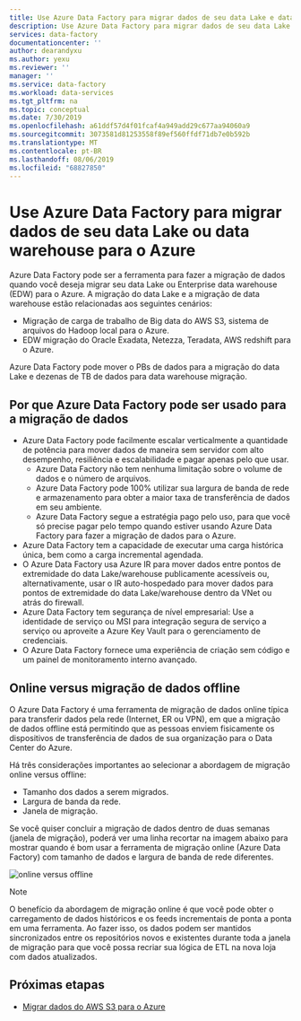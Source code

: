 ```yaml
---
title: Use Azure Data Factory para migrar dados de seu data Lake e data warehouse para o Azure | Microsoft Docs
description: Use Azure Data Factory para migrar dados de seu data Lake e data warehouse para o Azure.
services: data-factory
documentationcenter: ''
author: dearandyxu
ms.author: yexu
ms.reviewer: ''
manager: ''
ms.service: data-factory
ms.workload: data-services
ms.tgt_pltfrm: na
ms.topic: conceptual
ms.date: 7/30/2019
ms.openlocfilehash: a61ddf57d4f01fcaf4a949add29c677aa94060a9
ms.sourcegitcommit: 3073581d81253558f89ef560ffdf71db7e0b592b
ms.translationtype: MT
ms.contentlocale: pt-BR
ms.lasthandoff: 08/06/2019
ms.locfileid: "68827850"
---
```

# <a name="use-azure-data-factory-to-migrate-data-from-your-data-lake-or-data-warehouse-to-azure"></a>Use Azure Data Factory para migrar dados de seu data Lake ou data warehouse para o Azure 

Azure Data Factory pode ser a ferramenta para fazer a migração de dados quando você deseja migrar seu data Lake ou Enterprise data warehouse (EDW) para o Azure. A migração do data Lake e a migração de data warehouse estão relacionadas aos seguintes cenários: 

- Migração de carga de trabalho de Big data do AWS S3, sistema de arquivos do Hadoop local para o Azure. 
- EDW migração do Oracle Exadata, Netezza, Teradata, AWS redshift para o Azure. 

Azure Data Factory pode mover o PBs de dados para a migração do data Lake e dezenas de TB de dados para data warehouse migração. 

## <a name="why-azure-data-factory-can-be-used-for-data-migration"></a>Por que Azure Data Factory pode ser usado para a migração de dados 

- Azure Data Factory pode facilmente escalar verticalmente a quantidade de potência para mover dados de maneira sem servidor com alto desempenho, resiliência e escalabilidade e pagar apenas pelo que usar.  
  - Azure Data Factory não tem nenhuma limitação sobre o volume de dados e o número de arquivos.
  - Azure Data Factory pode 100% utilizar sua largura de banda de rede e armazenamento para obter a maior taxa de transferência de dados em seu ambiente.   
  - Azure Data Factory segue a estratégia pago pelo uso, para que você só precise pagar pelo tempo quando estiver usando Azure Data Factory para fazer a migração de dados para o Azure.  
- Azure Data Factory tem a capacidade de executar uma carga histórica única, bem como a carga incremental agendada. 
- O Azure Data Factory usa Azure IR para mover dados entre pontos de extremidade do data Lake/warehouse publicamente acessíveis ou, alternativamente, usar o IR auto-hospedado para mover dados para pontos de extremidade do data Lake/warehouse dentro da VNet ou atrás do firewall. 
- Azure Data Factory tem segurança de nível empresarial: Use a identidade de serviço ou MSI para integração segura de serviço a serviço ou aproveite a Azure Key Vault para o gerenciamento de credenciais. 
- O Azure Data Factory fornece uma experiência de criação sem código e um painel de monitoramento interno avançado.  

## <a name="online-vs-offline-data-migration"></a>Online versus migração de dados offline

O Azure Data Factory é uma ferramenta de migração de dados online típica para transferir dados pela rede (Internet, ER ou VPN), em que a migração de dados offline está permitindo que as pessoas enviem fisicamente os dispositivos de transferência de dados de sua organização para o Data Center do Azure.  

Há três considerações importantes ao selecionar a abordagem de migração online versus offline:  

- Tamanho dos dados a serem migrados. 
- Largura de banda da rede. 
- Janela de migração.   

Se você quiser concluir a migração de dados dentro de duas semanas (janela de migração), poderá ver uma linha recortar na imagem abaixo para mostrar quando é bom usar a ferramenta de migração online (Azure Data Factory) com tamanho de dados e largura de banda de rede diferentes.   

![online versus offline](media/data-migration-guidance-overview/online-offline.png)

> [!NOTE]
> O benefício da abordagem de migração online é que você pode obter o carregamento de dados históricos e os feeds incrementais de ponta a ponta em uma ferramenta.  Ao fazer isso, os dados podem ser mantidos sincronizados entre os repositórios novos e existentes durante toda a janela de migração para que você possa recriar sua lógica de ETL na nova loja com dados atualizados. 


## <a name="next-steps"></a>Próximas etapas

- [Migrar dados do AWS S3 para o Azure](data-migration-guidance-s3-azure-storage.md)